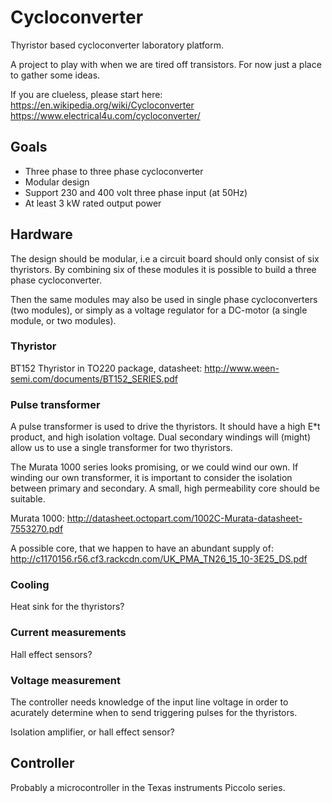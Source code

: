 # Cycloconverter
Thyristor based cycloconverter laboratory platform.

A project to play with when we are tired off transistors. For now just a place to gather some ideas.

If you are clueless, please start here: https://en.wikipedia.org/wiki/Cycloconverter
https://www.electrical4u.com/cycloconverter/

## Goals
* Three phase to three phase cycloconverter
* Modular design
* Support 230 and 400 volt three phase input (at 50Hz)
* At least 3 kW rated output power

## Hardware
The design should be modular, i.e a circuit board should only consist of six thyristors. By combining six of these modules it is possible to build a three phase cycloconverter.

Then the same modules may also be used in single phase cycloconverters (two modules), or simply as a voltage regulator for a DC-motor (a single module, or two modules).

### Thyristor
BT152 Thyristor in TO220 package, datasheet: http://www.ween-semi.com/documents/BT152_SERIES.pdf

### Pulse transformer
A pulse transformer is used to drive the thyristors. It should have a high E*t product, and high isolation voltage. Dual secondary windings will (might) allow us to use a single transformer for two thyristors.

The Murata 1000 series looks promising, or we could wind our own. If winding our own transformer, it is important to consider the isolation between primary and secondary. A small, high permeability core should be suitable.

Murata 1000:
http://datasheet.octopart.com/1002C-Murata-datasheet-7553270.pdf

A possible core, that we happen to have an abundant supply of:
http://c1170156.r56.cf3.rackcdn.com/UK_PMA_TN26_15_10-3E25_DS.pdf

### Cooling
Heat sink for the thyristors?

### Current measurements
Hall effect sensors?

### Voltage measurement
The controller needs knowledge of the input line voltage in order to acurately determine when to send triggering pulses for the thyristors.

Isolation amplifier, or hall effect sensor?

## Controller
Probably a microcontroller in the Texas instruments Piccolo series.
